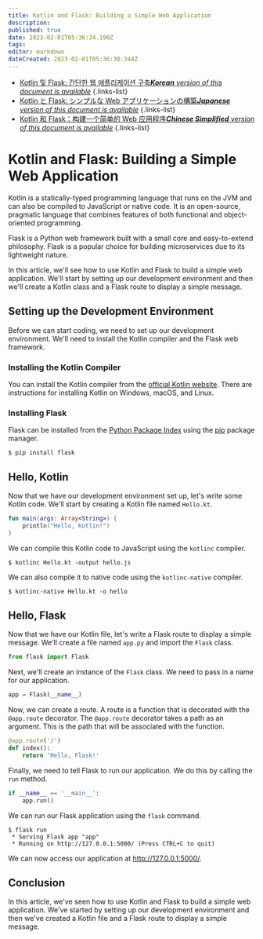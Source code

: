 ```yaml
---
title: Kotlin and Flask: Building a Simple Web Application
description: 
published: true
date: 2023-02-01T05:36:34.190Z
tags: 
editor: markdown
dateCreated: 2023-02-01T05:36:30.344Z
---
```


- [Kotlin 및 Flask: 간단한 웹 애플리케이션 구축***Korean** version of this document is available*](/ko/Knowledge-base/Kotlin/kotlin-and-flask-building-a-simple-web-application)
{.links-list}
- [Kotlin と Flask: シンプルな Web アプリケーションの構築***Japanese** version of this document is available*](/ja/Knowledge-base/Kotlin/kotlin-and-flask-building-a-simple-web-application)
{.links-list}
- [Kotlin 和 Flask：构建一个简单的 Web 应用程序***Chinese Simplified** version of this document is available*](/zh/Knowledge-base/Kotlin/kotlin-and-flask-building-a-simple-web-application)
{.links-list}



# Kotlin and Flask: Building a Simple Web Application

Kotlin is a statically-typed programming language that runs on the JVM and can also be compiled to JavaScript or native code. It is an open-source, pragmatic language that combines features of both functional and object-oriented programming.

Flask is a Python web framework built with a small core and easy-to-extend philosophy. Flask is a popular choice for building microservices due to its lightweight nature.

In this article, we'll see how to use Kotlin and Flask to build a simple web application. We'll start by setting up our development environment and then we'll create a Kotlin class and a Flask route to display a simple message.

## Setting up the Development Environment

Before we can start coding, we need to set up our development environment. We'll need to install the Kotlin compiler and the Flask web framework.

### Installing the Kotlin Compiler

You can install the Kotlin compiler from the [official Kotlin website](https://kotlinlang.org/). There are instructions for installing Kotlin on Windows, macOS, and Linux.

### Installing Flask

Flask can be installed from the [Python Package Index](https://pypi.org/) using the [pip](https://pip.pypa.io/en/stable/) package manager.

```
$ pip install flask
```

## Hello, Kotlin

Now that we have our development environment set up, let's write some Kotlin code. We'll start by creating a Kotlin file named `Hello.kt`.

```kotlin
fun main(args: Array<String>) {
    println("Hello, Kotlin!")
}
```

We can compile this Kotlin code to JavaScript using the `kotlinc` compiler.

```
$ kotlinc Hello.kt -output hello.js
```

We can also compile it to native code using the `kotlinc-native` compiler.

```
$ kotlinc-native Hello.kt -o hello
```

## Hello, Flask

Now that we have our Kotlin file, let's write a Flask route to display a simple message. We'll create a file named `app.py` and import the `Flask` class.

```python
from flask import Flask
```

Next, we'll create an instance of the `Flask` class. We need to pass in a name for our application.

```python
app = Flask(__name__)
```

Now, we can create a route. A route is a function that is decorated with the `@app.route` decorator. The `@app.route` decorator takes a path as an argument. This is the path that will be associated with the function.

```python
@app.route('/')
def index():
    return 'Hello, Flask!'
```

Finally, we need to tell Flask to run our application. We do this by calling the `run` method.

```python
if __name__ == '__main__':
    app.run()
```

We can run our Flask application using the `flask` command.

```
$ flask run
 * Serving Flask app "app"
 * Running on http://127.0.0.1:5000/ (Press CTRL+C to quit)
```

We can now access our application at http://127.0.0.1:5000/.

## Conclusion

In this article, we've seen how to use Kotlin and Flask to build a simple web application. We've started by setting up our development environment and then we've created a Kotlin file and a Flask route to display a simple message.